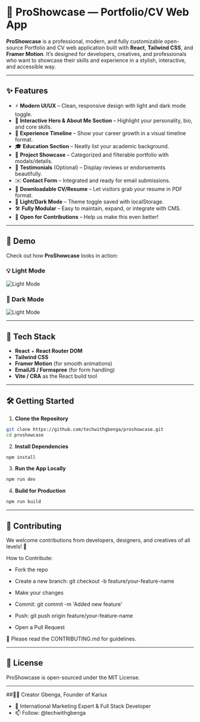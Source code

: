 # 🚀 ProShowcase — Portfolio/CV Web App

**ProShowcase** is a professional, modern, and fully customizable open-source Portfolio and CV web application built with **React**, **Tailwind CSS**, and **Framer Motion**. It’s designed for developers, creatives, and professionals who want to showcase their skills and experience in a stylish, interactive, and accessible way.

---

## ✨ Features

- ⚡ **Modern UI/UX** – Clean, responsive design with light and dark mode toggle.
- 🎯 **Interactive Hero & About Me Section** – Highlight your personality, bio, and core skills.
- 🧠 **Experience Timeline** – Show your career growth in a visual timeline format.
- 🎓 **Education Section** – Neatly list your academic background.
- 💼 **Project Showcase** – Categorized and filterable portfolio with modals/details.
- 💬 **Testimonials** (Optional) – Display reviews or endorsements beautifully.
- ✉️ **Contact Form** – Integrated and ready for email submissions.
- 📄 **Downloadable CV/Resume** – Let visitors grab your resume in PDF format.
- 🌙 **Light/Dark Mode** – Theme toggle saved with localStorage.
- 🛠️ **Fully Modular** – Easy to maintain, expand, or integrate with CMS.
- 💬 **Open for Contributions** – Help us make this even better!

---

## 📸 Demo

Check out how **ProShowcase** looks in action:

### 💡 Light Mode
![Light Mode](https://techwithgbenga.com/wp-content/uploads/2025/04/light.png)

### 🌙 Dark Mode
![Light Mode](https://i.postimg.cc/Jn7P4MfZ/dark.png)


---
## 🧰 Tech Stack

- **React** + **React Router DOM**
- **Tailwind CSS**
- **Framer Motion** (for smooth animations)
- **EmailJS / Formspree** (for form handling)
- **Vite / CRA** as the React build tool

---

## 🛠️ Getting Started

1. **Clone the Repository**

```bash
git clone https://github.com/techwithgbenga/proshowcase.git
cd proshowcase
```

2. **Install Dependencies**

```bash
npm install
```

3. **Run the App Locally**

```bash
npm run dev
```

4. **Build for Production**

```bash
npm run build
```

---

## 🤝 Contributing
We welcome contributions from developers, designers, and creatives of all levels! 🎉

How to Contribute:
- Fork the repo

- Create a new branch: git checkout -b feature/your-feature-name

- Make your changes

- Commit: git commit -m 'Added new feature'

- Push: git push origin feature/your-feature-name

- Open a Pull Request

📌 Please read the CONTRIBUTING.md for guidelines.

---

## 📄 License
ProShowcase is open-sourced under the MIT License.

---

##🧑‍💻 Creator
Gbenga, Founder of Kariux
- 💼 International Marketing Expert & Full Stack Developer
- 📫 Follow: @techwithgbenga
